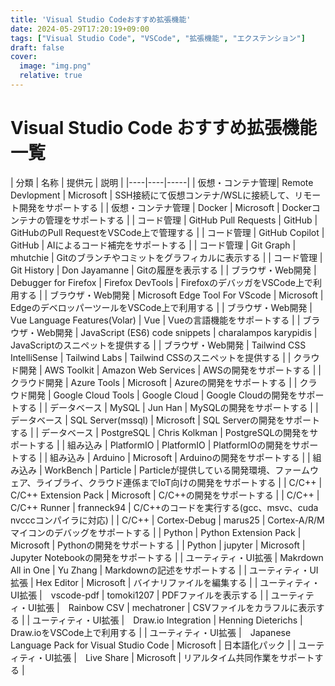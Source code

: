 ```yaml
---
title: 'Visual Studio Codeおすすめ拡張機能'
date: 2024-05-29T17:20:19+09:00
tags: ["Visual Studio Code", "VSCode", "拡張機能", "エクステンション"]
draft: false
cover:
  image: "img.png"
  relative: true
---
```


# Visual Studio Code おすすめ拡張機能一覧

| 分類 | 名称 | 提供元 | 説明 |
|----|----|-----|
| 仮想・コンテナ管理| Remote Devlopment | Microsoft  | SSH接続にて仮想コンテナ/WSLに接続して、リモート開発をサポートする |
| 仮想・コンテナ管理 | Docker | Microsoft  | Dockerコンテナの管理をサポートする |
| コード管理 | GitHub Pull Requests | GitHub | GitHubのPull RequestをVSCode上で管理する |
| コード管理 | GitHub Copilot | GitHub | AIによるコード補完をサポートする |
| コード管理 | Git Graph | mhutchie | Gitのブランチやコミットをグラフィカルに表示する |
| コード管理 | Git History | Don Jayamanne | Gitの履歴を表示する |
| ブラウザ・Web開発 | Debugger for Firefox | Firefox DevTools | FirefoxのデバッガをVSCode上で利用する |
| ブラウザ・Web開発 | Microsoft Edge Tool For VScode | Microsoft | EdgeのデベロッパーツールをVSCode上で利用する |
| ブラウザ・Web開発 | Vue Language Features(Volar) | Vue |  Vueの言語機能をサポートする |
| ブラウザ・Web開発 | JavaScript (ES6) code snippets | charalampos karypidis | JavaScriptのスニペットを提供する |
| ブラウザ・Web開発 | Tailwind CSS IntelliSense | Tailwind Labs | Tailwind CSSのスニペットを提供する |
| クラウド開発 | AWS Toolkit | Amazon Web Services | AWSの開発をサポートする |
| クラウド開発 | Azure Tools | Microsoft | Azureの開発をサポートする |
| クラウド開発 | Google Cloud Tools | Google Cloud | Google Cloudの開発をサポートする |
| データベース | MySQL | Jun Han | MySQLの開発をサポートする |
| データベース | SQL Server(mssql) | Microsoft | SQL Serverの開発をサポートする |
| データベース | PostgreSQL | Chris Kolkman | PostgreSQLの開発をサポートする |
| 組み込み | PlatformIO | PlatformIO | PlatformIOの開発をサポートする |
| 組み込み | Arduino | Microsoft | Arduinoの開発をサポートする |
| 組み込み | WorkBench | Particle | Particleが提供している開発環境、ファームウェア、ライブライ、クラウド連係までIoT向けの開発をサポートする |
| C/C++ | C/C++ Extension Pack | Microsoft | C/C++の開発をサポートする |
| C/C++ | C/C++ Runner | franneck94 | C/C++のコードを実行する(gcc、msvc、cuda nvcccコンパイラに対応) |
| C/C++ | Cortex-Debug | marus25 | Cortex-A/R/Mマイコンのデバッグをサポートする |
| Python | Python Extension Pack | Microsoft | Pythonの開発をサポートする |
| Python | jupyter | Microsoft | Jupyter Notebookの開発をサポートする |
| ユーティティ・UI拡張 | Makrdown All in One | Yu Zhang | Markdownの記述をサポートする |
| ユーティティ・UI拡張 | Hex Editor | Microsoft | バイナリファイルを編集する |
| ユーティティ・UI拡張 |　vscode-pdf | tomoki1207 | PDFファイルを表示する |
| ユーティティ・UI拡張 |　Rainbow CSV | mechatroner | CSVファイルをカラフルに表示する |
| ユーティティ・UI拡張 |　Draw.io Integration | Henning Dieterichs | Draw.ioをVSCode上で利用する |
| ユーティティ・UI拡張 |　Japanese Language Pack for Visual Studio Code | Microsoft | 日本語化パック |
| ユーティティ・UI拡張 |　Live Share | Microsoft | リアルタイム共同作業をサポートする |